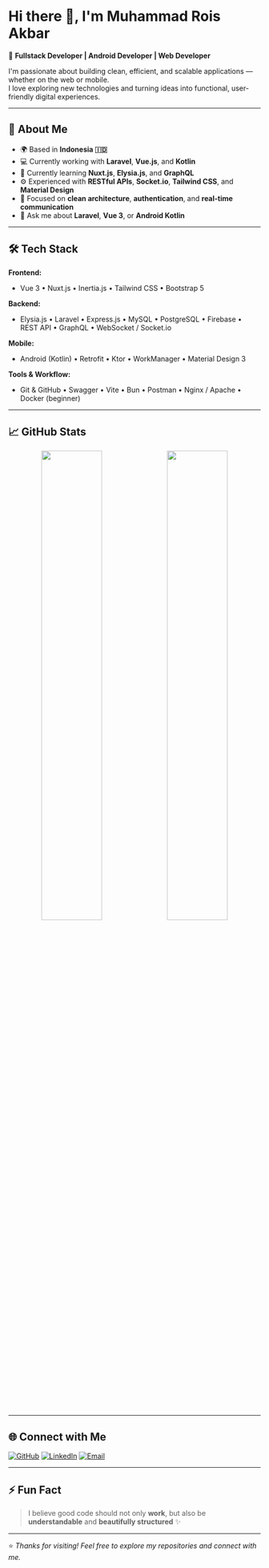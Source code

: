 # Hi there 👋, I'm Muhammad Rois Akbar

🎯 **Fullstack Developer | Android Developer | Web Developer**

I'm passionate about building clean, efficient, and scalable applications — whether on the web or mobile.  
I love exploring new technologies and turning ideas into functional, user-friendly digital experiences.

---

## 🚀 About Me

- 🌍 Based in **Indonesia 🇮🇩**
- 💻 Currently working with **Laravel**, **Vue.js**, and **Kotlin**
- 🌱 Currently learning **Nuxt.js**, **Elysia.js**, and **GraphQL**
- ⚙️ Experienced with **RESTful APIs**, **Socket.io**, **Tailwind CSS**, and **Material Design**
- 🔐 Focused on **clean architecture**, **authentication**, and **real-time communication**
- 💬 Ask me about **Laravel**, **Vue 3**, or **Android Kotlin**

---

## 🛠️ Tech Stack

**Frontend:**
- Vue 3 • Nuxt.js • Inertia.js • Tailwind CSS • Bootstrap 5  

**Backend:**
- Elysia.js • Laravel • Express.js • MySQL • PostgreSQL • Firebase • REST API • GraphQL • WebSocket / Socket.io  

**Mobile:**
- Android (Kotlin) • Retrofit • Ktor • WorkManager • Material Design 3  

**Tools & Workflow:**
- Git & GitHub • Swagger • Vite • Bun • Postman • Nginx / Apache • Docker (beginner)

---

## 📈 GitHub Stats

<p align="center">
  <img width="49%" src="https://github-readme-stats.vercel.app/api?username=WTRois&show_icons=true&theme=tokyonight" />
  <img width="49%" src="https://github-readme-streak-stats.herokuapp.com/?user=WTRois&theme=tokyonight" />
</p>

---

## 🌐 Connect with Me

<p align="left">
  <a href="https://github.com/WTRois" target="_blank"><img src="https://img.shields.io/badge/GitHub-WTRois-181717?style=for-the-badge&logo=github" alt="GitHub"/></a>
  <a href="https://www.linkedin.com/in/roisakbr" target="_blank"><img src="https://img.shields.io/badge/LinkedIn-Muhammad%20Rois%20Akbar-0A66C2?style=for-the-badge&logo=linkedin" alt="LinkedIn"/></a>
  <a href="mailto:roisakbar.dev@gmail.com"><img src="https://img.shields.io/badge/Email-roisakbar.dev%40gmail.com-red?style=for-the-badge&logo=gmail" alt="Email"/></a>
</p>

---

## ⚡ Fun Fact
> I believe good code should not only **work**, but also be **understandable** and **beautifully structured** ✨

---

⭐️ *Thanks for visiting! Feel free to explore my repositories and connect with me.*
